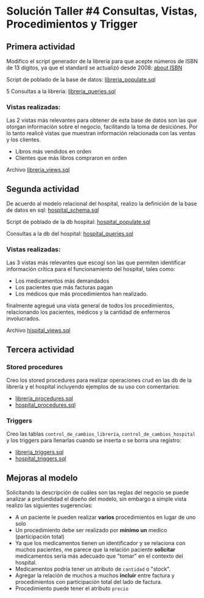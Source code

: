 # Solución Taller #4 Consultas, Vistas, Procedimientos y Trigger

## Primera actividad

Modifico el script generador de la librería para que acepte números de ISBN de 13 digitos, ya que el standard se actualizó desde 2008: [about ISBN](https://www.isbn.org/about_ISBN_standard)

Script de poblado de la base de datos: [libreria_populate.sql](./libreria_populate.sql)

5 Consultas a la librería: [libreria_queries.sql](./libreria_queries.sql)

### Vistas realizadas:

Las 2 vistas más relevantes para obtener de esta base de datos son las que otorgan información sobre el negocio, facilitando la toma de desiciónes. Por lo tanto realicé vistas que muestran información relacionada con las ventas y los clientes.

- Libros más vendidos en orden
- Clientes que más libros compraron en orden

Archivo [libreria_views.sql](./libreria_views.sql)

## Segunda actividad

De acuerdo al modelo relacional del hospital, realizo la definición de la base de datos en sql: [hospital_schema.sql](./hospital_schema.sql)

Script de poblado de la db hospital: [hospital_populate.sql](./hospital_populate.sql)

Consultas a la db del hospital: [hospital_queries.sql](./hospital_queries.sql)

### Vistas realizadas:

Las 3 vistas más relevantes que escogí son las que permiten identificar información crítica para el funcionamiento del hospital, tales como:

- Los medicamentos más demandados
- Los pacientes que más facturas pagan
- Los médicos que más procedimientos han realizado.

finalmente agregué una vista general de todos los procedimientos, relacionando los pacientes, médicos y la cantidad de enfermeros involucrados.

Archivo [hispital_views.sql](./hispital_views.sql)

## Tercera actividad

### Stored procedures

Creo los stored procedures para realizar operaciones crud en las db de la librería y el hospital incluyendo ejemplos de su uso con comentarios:

- [libreria_procedures.sql](./libreria_procedures.sql)
- [hospital_procedures.sql](./hospital_procedures.sql)

### Triggers

Creo las tablas `control_de_cambios_librería`, `control_de_cambios_hospital` y los triggers para llenarlas cuando se inserta o se borra una registro:

- [libreria_triggers.sql](./libreria_triggers.sql)
- [hospital_triggers.sql](./hospital_triggers.sql)

## Mejoras al modelo

Solicitando la descripción de cuáles son las reglas del negocio se puede analizar a profundidad el diseño del modelo, sin embargo a simple vista realizo las siguientes sugerencias:

- A un paciente le pueden realizar **varios** procedimientos en lugar de uno solo
- Un procedimiento debe ser realizado por **mínimo un** medico (participación total)
- Ya que los medicamentos tienen un identificador y se relaciona con muchos pacientes, me parece que la relación paciente **solicitar** medicamentos sería más adecuado que "tomar" en el contexto del hospital.
- Medicamentos podría tener un atributo de `cantidad` o "stock".
- Agregar la relación de muchos a muchos **incluir** entre factura y procedimientos con participación total del lado de factura.
- Procedimiento puede tener el atributo `precio`